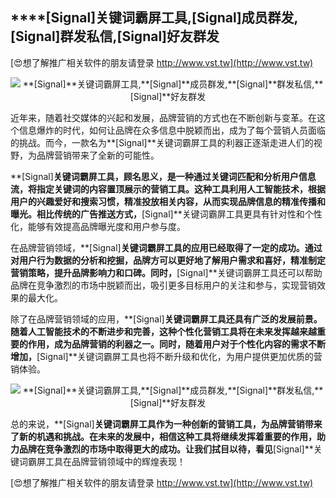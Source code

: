 ## ****[Signal]**关键词霸屏工具,**[Signal]**成员群发,**[Signal]**群发私信,**[Signal]**好友群发**

[😍想了解推广相关软件的朋友请登录 http://www.vst.tw](http://www.vst.tw)

 <center><img src="https://vst.tw/MP4/tuiguang/png/8.png" alt="**[Signal]**关键词霸屏工具,**[Signal]**成员群发,**[Signal]**群发私信,**[Signal]**好友群发"></center>

近年来，随着社交媒体的兴起和发展，品牌营销的方式也在不断创新与变革。在这个信息爆炸的时代，如何让品牌在众多信息中脱颖而出，成为了每个营销人员面临的挑战。而今，一款名为**[Signal]**关键词霸屏工具的利器正逐渐走进人们的视野，为品牌营销带来了全新的可能性。

**[Signal]**关键词霸屏工具，顾名思义，是一种通过关键词匹配和分析用户信息流，将指定关键词的内容置顶展示的营销工具。这种工具利用人工智能技术，根据用户的兴趣爱好和搜索习惯，精准投放相关内容，从而实现品牌信息的精准传播和曝光。相比传统的广告推送方式，**[Signal]**关键词霸屏工具更具有针对性和个性化，能够有效提高品牌曝光度和用户参与度。

在品牌营销领域，**[Signal]**关键词霸屏工具的应用已经取得了一定的成功。通过对用户行为数据的分析和挖掘，品牌方可以更好地了解用户需求和喜好，精准制定营销策略，提升品牌影响力和口碑。同时，**[Signal]**关键词霸屏工具还可以帮助品牌在竞争激烈的市场中脱颖而出，吸引更多目标用户的关注和参与，实现营销效果的最大化。

除了在品牌营销领域的应用，**[Signal]**关键词霸屏工具还具有广泛的发展前景。随着人工智能技术的不断进步和完善，这种个性化营销工具将在未来发挥越来越重要的作用，成为品牌营销的利器之一。同时，随着用户对于个性化内容的需求不断增加，**[Signal]**关键词霸屏工具也将不断升级和优化，为用户提供更加优质的营销体验。

 <center><img src="https://vst.tw/MP4/tuiguang/png/4.png" alt="**[Signal]**关键词霸屏工具,**[Signal]**成员群发,**[Signal]**群发私信,**[Signal]**好友群发"></center>

总的来说，**[Signal]**关键词霸屏工具作为一种创新的营销工具，为品牌营销带来了新的机遇和挑战。在未来的发展中，相信这种工具将继续发挥着重要的作用，助力品牌在竞争激烈的市场中取得更大的成功。让我们拭目以待，看见**[Signal]**关键词霸屏工具在品牌营销领域中的辉煌表现！

[😍想了解推广相关软件的朋友请登录 http://www.vst.tw](http://www.vst.tw)



